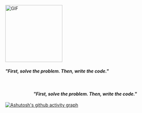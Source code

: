 
<br>
<img align="rigth" height="180px" alt="GIF" src="https://images-wixmp-ed30a86b8c4ca887773594c2.wixmp.com/f/432780e4-f104-4387-987f-8611d44dc1c4/d9vknnd-9ae1664d-3f3f-4caa-a0a2-5977bc7b8582.gif?token=eyJ0eXAiOiJKV1QiLCJhbGciOiJIUzI1NiJ9.eyJzdWIiOiJ1cm46YXBwOjdlMGQxODg5ODIyNjQzNzNhNWYwZDQxNWVhMGQyNmUwIiwiaXNzIjoidXJuOmFwcDo3ZTBkMTg4OTgyMjY0MzczYTVmMGQ0MTVlYTBkMjZlMCIsIm9iaiI6W1t7InBhdGgiOiJcL2ZcLzQzMjc4MGU0LWYxMDQtNDM4Ny05ODdmLTg2MTFkNDRkYzFjNFwvZDl2a25uZC05YWUxNjY0ZC0zZjNmLTRjYWEtYTBhMi01OTc3YmM3Yjg1ODIuZ2lmIn1dXSwiYXVkIjpbInVybjpzZXJ2aWNlOmZpbGUuZG93bmxvYWQiXX0.Zjh_Dkqa-6DaTfzcLMVJhmurXyduutoV7WuBQQOt4FY" />

<p>
  <h4><b><i>"First, solve the problem. Then, write the code."</i></b></h4>
</p>
<br>

<p>
  <h4 align="center"><b><i>"First, solve the problem. Then, write the code."</i></b></h4>
</p>

[![Ashutosh's github activity graph](https://github-readme-activity-graph.cyclic.app/graph?username=solexz&bg_color=3d3846&color=9e4c98&line=9e4c98&point=403d3d&area=true&hide_border=true)](https://github.com/ashutosh00710/github-readme-activity-graph)
